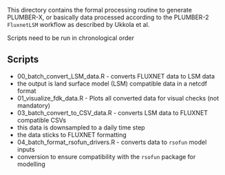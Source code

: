 This directory contains the formal processing routine to generate PLUMBER-X,
or basically data processed according to the PLUMBER-2 `FluxnetLSM` workflow
as described by Ukkola et al.

Scripts need to be run in chronological order

## Scripts

- 00_batch_convert_LSM_data.R - converts FLUXNET data to LSM data
 - the output is land surface model (LSM) compatible data in a netcdf format 
- 01_visualize_fdk_data.R - Plots all converted data for visual checks (not mandatory)
- 03_batch_convert_to_CSV_data.R - converts LSM data to FLUXNET compatible CSVs
 - this data is downsampled to a daily time step
 - the data sticks to FLUXNET formatting
- 04_batch_format_rsofun_drivers.R - converts data to `rsofun` model inputs
 - conversion to ensure compatibility with the `rsofun` package for modelling
